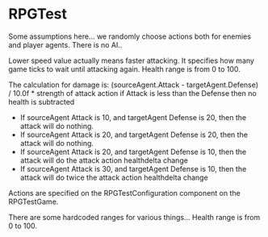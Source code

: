 # RPGTest

Some assumptions here... we randomly choose actions both for enemies and player agents.
There is no AI..

Lower speed value actually means faster attacking.  It specifies how many game ticks to wait
until attacking again.
Health range is from 0 to 100.

The calculation for damage is:
(sourceAgent.Attack - targetAgent.Defense) / 10.0f * strength of attack action
if Attack is less than the Defense then no health is subtracted

- If sourceAgent Attack is 10, and targetAgent Defense is 20, then the attack will do nothing.
- If sourceAgent Attack is 20, and targetAgent Defense is 20, then the attack will do nothing.
- If sourceAgent Attack is 20, and targetAgent Defense is 10, then the attack will do the attack action healthdelta change
- If sourceAgent Attack is 30, and targetAgent Defense is 10, then the attack will do twice the attack action healthdelta change

Actions are specified on the RPGTestConfiguration component on the RPGTestGame.

There are some hardcoded ranges for various things...
Health range is from 0 to 100.
